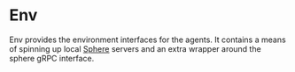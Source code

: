 # Env

Env provides the environment interfaces for the agents. It contains a means of spinning up local 
[Sphere](github.com/pbarker/sphere) servers and an extra wrapper around the sphere gRPC interface.